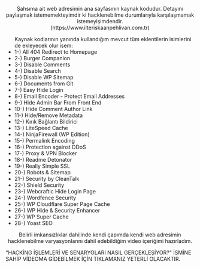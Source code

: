 <p align="middle">Şahsıma ait web adresimin ana sayfasının kaynak kodudur. Detayını paylaşmak istememekteyimdir ki hacklenebilme durumlarıyla karşılaşmamak istemeyişimdendir. <br>(https://www.ilteriskaanpehlivan.com.tr)</p>
<ul>Kaynak kodlarının yanında kullandığım mevcut tüm eklentilerin isimlerini de ekleyecek olur isem:
  <li>1-) All 404 Redirect to Homepage	</li>
  <li>2-) Burger Companion	</li>
  <li>3-) Disable Comments	</li>
  <li>4-) Disable Search</li>
  <li>5-) Disable WP Sitemap</li>
  <li>6-) Documents from Git</li>
  <li>7-) Easy Hide Login</li>
  <li>8-) Email Encoder - Protect Email Addresses	</li>
  <li>9-) Hide Admin Bar From Front End</li>
  <li>10-) Hide Comment Author Link	</li>
  <li>11-) Hide/Remove Metadata	</li>
  <li>12-) Kırık Bağlantı Bildirici	</li>
  <li>13-) LiteSpeed Cache</li>
  <li>14-) NinjaFirewall (WP Edition)</li>
  <li>15-) Permalink Encoding	</li>
  <li>16-) Protection against DDoS</li>
  <li>17-) Proxy & VPN Blocker	</li>
  <li>18-) Readme Detonator</li>
  <li>19-) Really Simple SSL 	</li>
  <li>20-) Robots & Sitemap	</li>
  <li>21-) Security by CleanTalk	</li>
  <li>22-) Shield Security</li>
  <li>23-) Webcraftic Hide Login Page</li>
  <li>24-) Wordfence Security</li></li></li></li>
  <li>25-) WP Cloudflare Super Page Cache</li>
  <li>26-) WP Hide & Security Enhancer</li>
  <li>27-) WP Super Cache	</li></li>
  <li>28-) Yoast SEO</li></li>
</ul>
<p align="middle">Belirli imkansızlıklar dahilinde kendi çapımda kendi web adresimin hacklenebilme varyasyonlarını dahil edebildiğim video içeriğimi hazırladım.</p>
<a href="https://www.youtube.com/watch?v=6gPwYZw4qkM"</a><a> "HACKİNG İŞLEMLERİ VE SENARYOLARI NASIL GERÇEKLEŞİYOR?" İSMİNE SAHİP VİDEOMA GİDEBİLMEK İÇİN TIKLAMANIZ YETERLİ OLACAKTIR.</a>
